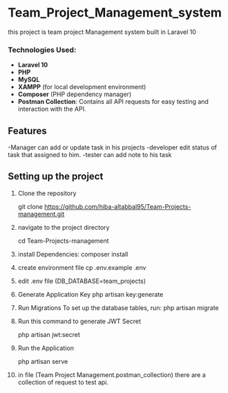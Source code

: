 # Team_Project_Management_system

this project is team project  Management system built in Laravel 10 

### Technologies Used:
- **Laravel 10**
- **PHP**
- **MySQL**
- **XAMPP** (for local development environment)
- **Composer** (PHP dependency manager)
- **Postman Collection**: Contains all API requests for easy testing and interaction with the API.

## Features
-Manager can add or update task in his projects 
-developer edit status of task that assigned to him.
-tester can add note to his task





## Setting up the project

1. Clone the repository 

   git clone https://github.com/hiba-altabbal95/Team-Projects-management.git
   
2. navigate to the project directory
  
    cd Team-Projects-management  

3. install Dependencies: composer install 

4. create environment file  cp .env.example .env
  
5. edit .env file (DB_DATABASE=team_projects)

6. Generate Application Key php artisan key:generate

7. Run Migrations To set up the database tables, run: php artisan migrate

8. Run this command to generate JWT Secret
   
   php artisan jwt:secret

	
9. Run the Application
   
    php artisan serve

10. in file (Team Project Management.postman_collection) there are a collection of request to test api.




